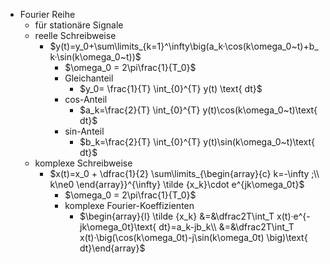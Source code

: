 - Fourier Reihe
	- für stationäre Signale
	- reelle Schreibweise 
		- $y(t)=y_0+\sum\limits_{k=1}^\infty\big(a_k·\cos(k\omega_0~t)+b_k·\sin(k\omega_0~t))$  
			- $\omega_0 = 2\pi\frac{1}{T_0}$ 
			- Gleichanteil 
				- $y_0= \frac{1}{T} \int_{0}^{T} y(t) \text{ dt}$ 
			- cos-Anteil 
				- $a_k=\frac{2}{T} \int_{0}^{T} y(t)\cos(k\omega_0~t)\text{ dt}$ 
			- sin-Anteil 
				- $b_k=\frac{2}{T} \int_{0}^{T} y(t)\sin(k\omega_0~t)\text{ dt}$ 
	- komplexe Schreibweise
		- $x(t)=x_0 + \dfrac{1}{2} \sum\limits_{\begin{array}{c} k=-\infty ;\\ k\ne0 \end{array}}^{\infty} \tilde {x_k}\cdot e^{jk\omega_0t}$ 
			- $\omega_0 = 2\pi\frac{1}{T_0}$ 
			- komplexe Fourier-Koeffizienten 
				- $\begin{array}{l} \tilde {x_k} &=&\dfrac2T\int_T x(t)·e^{-jk\omega_0t}\text{ dt}=a_k-jb_k\\ &=&\dfrac2T\int_T x(t)·\big(\cos(k\omega_0t)-j\sin(k\omega_0t) \big)\text{ dt}\end{array}$ 

